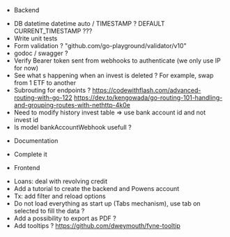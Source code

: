 * Backend
- DB datetime datetime auto / TIMESTAMP ? DEFAULT CURRENT_TIMESTAMP ???
- Write unit tests
- Form validation ? "github.com/go-playground/validator/v10"
- godoc / swagger ?
- Verify Bearer token sent from webhooks to authenticate (we only use IP for now)
- See what s happening when an invest is deleted ? For example, swap from 1 ETF to another
- Subrouting for endpoints ?
    https://codewithflash.com/advanced-routing-with-go-122
    https://dev.to/kengowada/go-routing-101-handling-and-grouping-routes-with-nethttp-4k0e
- Need to modify history invest table => use bank account id and not invest id
- Is model bankAccountWebhook usefull ?

* Documentation
- Complete it

* Frontend
- Loans: deal with revolving credit
- Add a tutorial to create the backend and Powens account
- Tx: add filter and reload options
- Do not load everything as start up (Tabs mechanism), use tab on selected to fill the data ?
- Add a possibility to export as PDF ?
- Add tooltips ? https://github.com/dweymouth/fyne-tooltip
